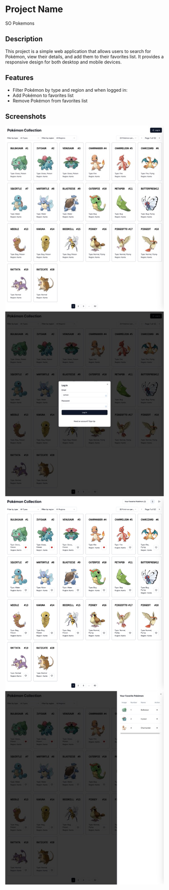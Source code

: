 # Project Name
SO Pokemons

## Description

This project is a simple web application that allows users to search for Pokémon, view their details, and add them to their favorites list. It  provides a responsive design for both desktop and mobile devices.

## Features

- Filter Pokémon by type and region
and when logged in:
- Add Pokémon to favorites list
- Remove Pokémon from favorites list

## Screenshots

![Screenshot 1](01.jpeg)
![Screenshot 2](02.jpeg)
![Screenshot 3](03.jpeg)
![Screenshot 4](04.jpeg)
